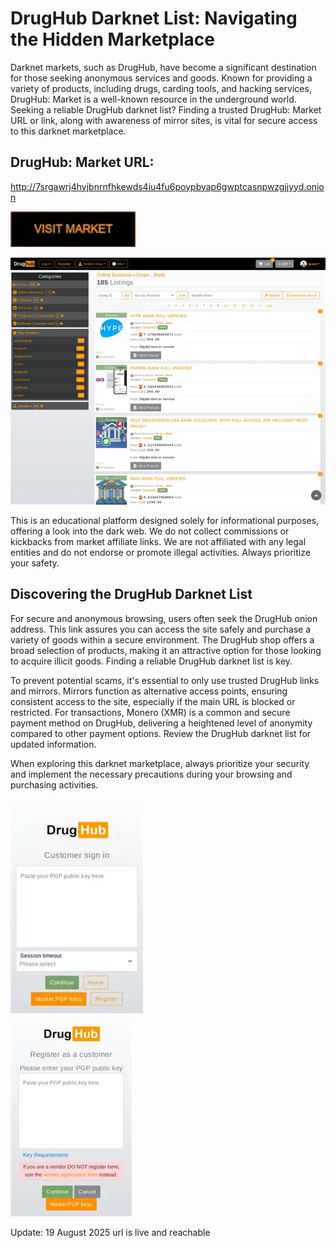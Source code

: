 # DrugHub Darknet List: Navigating the Hidden Marketplace

Darknet markets, such as DrugHub, have become a significant destination for those seeking anonymous services and goods. Known for providing a variety of products, including drugs, carding tools, and hacking services, DrugHub: Market is a well-known resource in the underground world. Seeking a reliable DrugHub darknet list? Finding a trusted DrugHub: Market URL or link, along with awareness of mirror sites, is vital for secure access to this darknet marketplace.

## DrugHub: Market URL:

http://7srgawrj4hyjbnrnfhkewds4iu4fu6poypbyap6gwptcasnpwzgjjyyd.onion

[<img src="/static/accent.webp" width="200">](http://7srgawrj4hyjbnrnfhkewds4iu4fu6poypbyap6gwptcasnpwzgjjyyd.onion)


<a href="http://7srgawrj4hyjbnrnfhkewds4iu4fu6poypbyap6gwptcasnpwzgjjyyd.onion"><img src="/static/rule.webp" alt="image" style="max-width: 100%;"><a>

This is an educational platform designed solely for informational purposes, offering a look into the dark web. We do not collect commissions or kickbacks from market affiliate links. We are not affiliated with any legal entities and do not endorse or promote illegal activities. Always prioritize your safety.

## Discovering the DrugHub Darknet List

For secure and anonymous browsing, users often seek the DrugHub onion address. This link assures you can access the site safely and purchase a variety of goods within a secure environment. The DrugHub shop offers a broad selection of products, making it an attractive option for those looking to acquire illicit goods. Finding a reliable DrugHub darknet list is key.

To prevent potential scams, it's essential to only use trusted DrugHub links and mirrors. Mirrors function as alternative access points, ensuring consistent access to the site, especially if the main URL is blocked or restricted. For transactions, Monero (XMR) is a common and secure payment method on DrugHub, delivering a heightened level of anonymity compared to other payment options. Review the DrugHub darknet list for updated information.

When exploring this darknet marketplace, always prioritize your security and implement the necessary precautions during your browsing and purchasing activities.


<a href="http://7srgawrj4hyjbnrnfhkewds4iu4fu6poypbyap6gwptcasnpwzgjjyyd.onion"><img src="/static/grab.webp" alt="image" style="max-width: 100%;"><a>  
<a href="http://7srgawrj4hyjbnrnfhkewds4iu4fu6poypbyap6gwptcasnpwzgjjyyd.onion"><img src="/static/ribbon.webp" alt="image" style="max-width: 100%;"><a>





Update:  19 August 2025 url is live and reachable